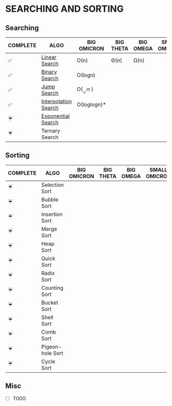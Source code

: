# SEARCHING AND SORTING

## Searching
COMPLETE | ALGO | BIG OMICRON | BIG THETA | BIG OMEGA | SMALL OMICRON | SMALL OMEGA
--- | --- | --- | --- | --- | --- | ---
:white_check_mark: | [Linear Search](./linear_search/) | &Omicron;(n) | &Theta;(n) | &Omega;(n)| |
:white_check_mark: | [Binary Search](./binary_search/) | &Omicron;(logn) | | | |
:white_check_mark: | [Jump Search](./jump_search/) | &Omicron;(<math><msqrt><mi>n</mi></msqrt></math>)| | | |
:white_check_mark: | [Interpolation Search](./interpolation_search/) | &Omicron;(loglogn)* | | | |
:umbrella: | [Exponential Search](./exponential_search/) | | | | |
:umbrella: | Ternary Search | | | | |

## Sorting
COMPLETE | ALGO | BIG OMICRON | BIG THETA | BIG OMEGA | SMALL OMICRON | SMALL OMEGA
--- | --- | --- | --- | --- | --- | ---
:umbrella: | Selection Sort | | | | |
:umbrella: | Bubble Sort | | | | |
:umbrella: | Insertion Sort | | | | |
:umbrella: | Merge Sort | | | | |
:umbrella: | Heap Sort | | | | |
:umbrella: | Quick Sort | | | | |
:umbrella: | Radix Sort | | | | |
:umbrella: | Counting Sort | | | | |
:umbrella: | Bucket Sort | | | | |
:umbrella: | Shell Sort | | | | |
:umbrella: | Comb Sort | | | | |
:umbrella: | Pigeon-hole Sort | | | | |
:umbrella: | Cycle Sort | | | | |

## Misc
- [ ] TODO
